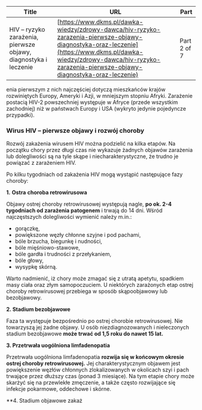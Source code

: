 | **Title**       | **URL**           | **Part**              |
|-----------------|-------------------|-----------------------|
| HIV – ryzyko zarażenia, pierwsze objawy, diagnostyka i leczenie         | [https://www.dkms.pl/dawka-wiedzy/zdrowy-dawca/hiv-ryzyko-zarazenia-pierwsze-objawy-diagnostyka-oraz-leczenie](https://www.dkms.pl/dawka-wiedzy/zdrowy-dawca/hiv-ryzyko-zarazenia-pierwsze-objawy-diagnostyka-oraz-leczenie)    | Part 2 of 7          |

enia pierwszym z nich najczęściej dotyczą mieszkańców krajów rozwiniętych Europy, Ameryki i Azji, w mniejszym stopniu Afryki. Zarażenie postacią HIV\-2 powszechniej występuje w Afryce (przede wszystkim zachodniej) niż w państwach Europy i USA (wykryto jedynie pojedyncze przypadki).


### Wirus HIV – pierwsze objawy i rozwój choroby


Rozwój zakażenia wirusem HIV można podzielić na kilka etapów. Na początku chory przez długi czas nie wykazuje żadnych objawów zarażenia lub dolegliwości są na tyle skąpe i niecharakterystyczne, że trudno je powiązać z zarażeniem HIV.


Po kilku tygodniach od zakażenia HIV mogą wystąpić następujące fazy choroby:


**1\.** **Ostra** **choroba retrowirusowa**


Objawy ostrej choroby retrowirusowej występują nagle, **po ok. 2\-4 tygodniach od zarażenia patogenem** i trwają do 14 dni. Wśród najczęstszych dolegliwości wymienić należy m.in.:


* gorączkę,
* powiększone węzły chłonne szyjne i pod pachami,
* bóle brzucha, biegunkę i nudności,
* bóle mięśniowo\-stawowe,
* bóle gardła i trudności z przełykaniem,
* bóle głowy,
* wysypkę skórną.


Warto nadmienić, iż chory może zmagać się z utratą apetytu, spadkiem masy ciała oraz złym samopoczuciem. U niektórych zarażonych etap ostrej choroby retrowirusowej przebiega w sposób skąpoobjawowy lub bezobjawowy.


**2\. Stadium bezobjawowe**


Faza ta występuje bezpośrednio po ostrej chorobie retrowirusowej. Nie towarzyszą jej żadne objawy. U osób niezdiagnozowanych i nieleczonych stadium bezobjawowe **może trwać od 1,5 roku do nawet 15 lat.**


**3\. Przetrwała uogólniona limfadenopatia**


Przetrwała uogólniona limfadenopatia **rozwija się w końcowym okresie ostrej choroby retrowirusowej.** Jej charakterystycznym objawem jest powiększenie węzłów chłonnych zlokalizowanych w okolicach szyi i pach trwające przez dłuższy czas (ponad 3 miesiące). Na tym etapie chory może skarżyć się na przewlekłe zmęczenie, a także często rozwijające się infekcje pokarmowe, oddechowe i skórne.


**4\. Stadium objawowe zakaż